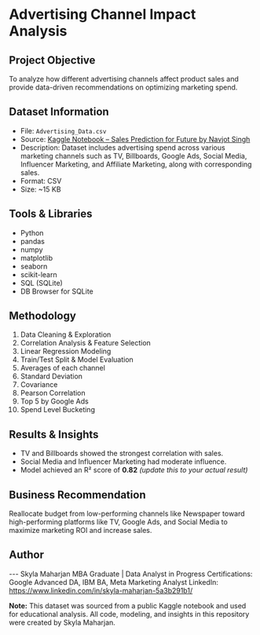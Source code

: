 #  Advertising Channel Impact Analysis

##  Project Objective
To analyze how different advertising channels affect product sales and provide data-driven recommendations on optimizing marketing spend.

##  Dataset Information
- File: `Advertising_Data.csv`
- Source: [Kaggle Notebook – Sales Prediction for Future by Navjot Singh](https://www.kaggle.com/code/singhnavjot2062001/sales-prediction-for-future/input)
- Description: Dataset includes advertising spend across various marketing channels such as TV, Billboards, Google Ads, Social Media, Influencer Marketing, and Affiliate Marketing, along with corresponding sales.
- Format: CSV
- Size: ~15 KB

##  Tools & Libraries
- Python
- pandas
- numpy
- matplotlib
- seaborn
- scikit-learn
- SQL (SQLite)
- DB Browser for SQLite


##  Methodology
1. Data Cleaning & Exploration
2. Correlation Analysis & Feature Selection
3. Linear Regression Modeling
4. Train/Test Split & Model Evaluation
5. Averages of each channel 
6. Standard Deviation 
7. Covariance 
8. Pearson Correlation 
9. Top 5 by Google Ads 
10. Spend Level Bucketing 

##  Results & Insights
- TV and  Billboards showed the strongest correlation with sales.
- Social Media and Influencer Marketing had moderate influence.
- Model achieved an R² score of **0.82** *(update this to your actual result)*

##  Business Recommendation
Reallocate budget from low-performing channels like Newspaper toward high-performing platforms like TV, Google Ads, and Social Media to maximize marketing ROI and increase sales.

## Author
--- Skyla Maharjan
MBA Graduate | Data Analyst in Progress
Certifications: Google Advanced DA, IBM BA, Meta Marketing Analyst
LinkedIn: https://www.linkedin.com/in/skyla-maharjan-5a3b291b1/


**Note:** This dataset was sourced from a public Kaggle notebook and used for educational analysis. All code, modeling, and insights in this repository were created by Skyla Maharjan.
